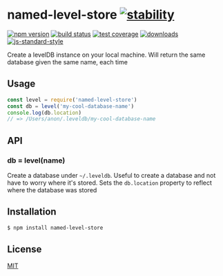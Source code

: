 # named-level-store [![stability][0]][1]
[![npm version][2]][3] [![build status][4]][5] [![test coverage][6]][7]
[![downloads][8]][9] [![js-standard-style][10]][11]

Create a levelDB instance on your local machine.  Will return the same database
given the same name, each time

## Usage
```js
const level = require('named-level-store')
const db = level('my-cool-database-name')
console.log(db.location)
// => /Users/anon/.leveldb/my-cool-database-name
```

## API
### db = level(name)
Create a database under `~/.leveldb`. Useful to create a database and not have
to worry where it's stored. Sets the `db.location` property to reflect where
the database was stored

## Installation
```sh
$ npm install named-level-store
```

## License
[MIT](https://tldrlegal.com/license/mit-license)

[0]: https://img.shields.io/badge/stability-experimental-orange.svg?style=flat-square
[1]: https://nodejs.org/api/documentation.html#documentation_stability_index
[2]: https://img.shields.io/npm/v/named-level-store.svg?style=flat-square
[3]: https://npmjs.org/package/named-level-store
[4]: https://img.shields.io/travis/yoshuawuyts/named-level-store/master.svg?style=flat-square
[5]: https://travis-ci.org/yoshuawuyts/named-level-store
[6]: https://img.shields.io/codecov/c/github/yoshuawuyts/named-level-store/master.svg?style=flat-square
[7]: https://codecov.io/github/yoshuawuyts/named-level-store
[8]: http://img.shields.io/npm/dm/named-level-store.svg?style=flat-square
[9]: https://npmjs.org/package/named-level-store
[10]: https://img.shields.io/badge/code%20style-standard-brightgreen.svg?style=flat-square
[11]: https://github.com/feross/standard
